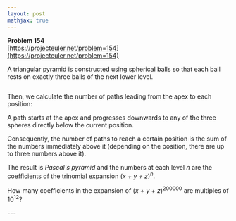 ```yaml
---
layout: post
mathjax: true
---
```

**Problem 154**  
[https://projecteuler.net/problem=154](https://projecteuler.net/problem=154)

<p>A triangular pyramid is constructed using spherical balls so that each ball rests on exactly three balls of the next lower level.</p>
<div class="center"><img src="https://projecteuler.net/project/images/p154_pyramid.png" class="dark_img" alt="" /></div>
<p>Then, we calculate the number of paths leading from the apex to each position:</p>
<p>A path starts at the apex and progresses downwards to any of the three spheres directly below the current position.</p>
<p>Consequently, the number of paths to reach a certain position is the sum of the numbers immediately above it (depending on the position, there are up to three numbers above it).</p>
<p>The result is <i>Pascal's pyramid</i> and the numbers at each level <var>n</var> are the coefficients of the trinomial expansion 
(<var>x + y + z</var>)<sup><var>n</var></sup>.</p>
<p>How many coefficients in the expansion of (<var>x + y + z</var>)<sup>200000</sup> are multiples of 10<sup>12</sup>?</p>
---
